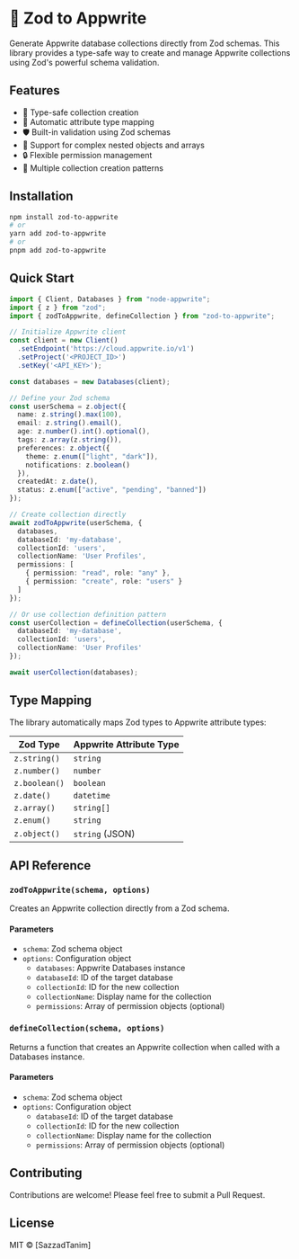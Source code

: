 # 🧩 Zod to Appwrite

Generate Appwrite database collections directly from Zod schemas. This library provides a type-safe way to create and manage Appwrite collections using Zod's powerful schema validation.

## Features

- 🚀 Type-safe collection creation
- 🔄 Automatic attribute type mapping
- 🛡️ Built-in validation using Zod schemas
- 📝 Support for complex nested objects and arrays
- 🔒 Flexible permission management
- 🎯 Multiple collection creation patterns

## Installation

```bash
npm install zod-to-appwrite
# or
yarn add zod-to-appwrite
# or
pnpm add zod-to-appwrite
```

## Quick Start

```ts
import { Client, Databases } from "node-appwrite";
import { z } from "zod";
import { zodToAppwrite, defineCollection } from "zod-to-appwrite";

// Initialize Appwrite client
const client = new Client()
  .setEndpoint('https://cloud.appwrite.io/v1')
  .setProject('<PROJECT_ID>')
  .setKey('<API_KEY>');

const databases = new Databases(client);

// Define your Zod schema
const userSchema = z.object({
  name: z.string().max(100),
  email: z.string().email(),
  age: z.number().int().optional(),
  tags: z.array(z.string()),
  preferences: z.object({
    theme: z.enum(["light", "dark"]),
    notifications: z.boolean()
  }),
  createdAt: z.date(),
  status: z.enum(["active", "pending", "banned"])
});

// Create collection directly
await zodToAppwrite(userSchema, {
  databases,
  databaseId: 'my-database',
  collectionId: 'users',
  collectionName: 'User Profiles',
  permissions: [
    { permission: "read", role: "any" },
    { permission: "create", role: "users" }
  ]
});

// Or use collection definition pattern
const userCollection = defineCollection(userSchema, {
  databaseId: 'my-database',
  collectionId: 'users',
  collectionName: 'User Profiles'
});

await userCollection(databases);
```

## Type Mapping

The library automatically maps Zod types to Appwrite attribute types:

| Zod Type | Appwrite Attribute Type |
|----------|------------------------|
| `z.string()` | `string` |
| `z.number()` | `number` |
| `z.boolean()` | `boolean` |
| `z.date()` | `datetime` |
| `z.array()` | `string[]` |
| `z.enum()` | `string` |
| `z.object()` | `string` (JSON) |

## API Reference

### `zodToAppwrite(schema, options)`

Creates an Appwrite collection directly from a Zod schema.

#### Parameters

- `schema`: Zod schema object
- `options`: Configuration object
  - `databases`: Appwrite Databases instance
  - `databaseId`: ID of the target database
  - `collectionId`: ID for the new collection
  - `collectionName`: Display name for the collection
  - `permissions`: Array of permission objects (optional)

### `defineCollection(schema, options)`

Returns a function that creates an Appwrite collection when called with a Databases instance.

#### Parameters

- `schema`: Zod schema object
- `options`: Configuration object
  - `databaseId`: ID of the target database
  - `collectionId`: ID for the new collection
  - `collectionName`: Display name for the collection
  - `permissions`: Array of permission objects (optional)

## Contributing

Contributions are welcome! Please feel free to submit a Pull Request.

## License

MIT © [SazzadTanim]
